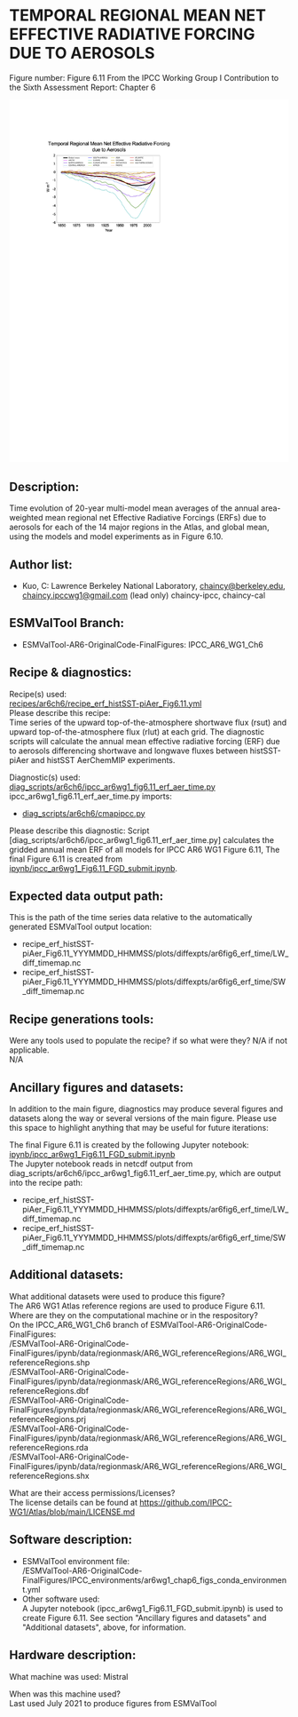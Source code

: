 
TEMPORAL REGIONAL MEAN NET EFFECTIVE RADIATIVE FORCING DUE TO AEROSOLS
============

Figure number: Figure 6.11
From the IPCC Working Group I Contribution to the Sixth Assessment Report: Chapter 6

![Figure 6.11](../images/ar6_wg1_chap6_fig6_11_netERF_time_aer.png?raw=true)


Description:
------------
Time evolution of 20-year multi-model mean averages of the annual area-weighted mean regional net Effective Radiative Forcings (ERFs) due to aerosols for each of the 14 major regions in the Atlas, and global mean, using the models and model experiments as in Figure 6.10.

Author list:
------------
- Kuo, C: Lawrence Berkeley National Laboratory, chaincy@berkeley.edu, chaincy.ipccwg1@gmail.com (lead only) chaincy-ipcc, chaincy-cal 


ESMValTool Branch:
------------------
- ESMValTool-AR6-OriginalCode-FinalFigures: IPCC_AR6_WG1_Ch6 


Recipe & diagnostics:
---------------------
Recipe(s) used:  
[recipes/ar6ch6/recipe_erf_histSST-piAer_Fig6.11.yml](https://github.com/ESMValGroup/ESMValTool-AR6-OriginalCode-FinalFigures/tree/IPCC_AR6_WG1_Ch6/recipes/ar6ch6/recipe_erf_histSST-piAer_Fig6.11.yml)  
Please describe this recipe:  
Time series of the upward top-of-the-atmosphere shortwave flux (rsut) and upward top-of-the-atmosphere flux (rlut) at each grid. The diagnostic scripts will calculate the annual mean effective radiative forcing (ERF) due to aerosols differencing shortwave and longwave fluxes between histSST-piAer and histSST AerChemMIP experiments.  



Diagnostic(s) used:  
[diag_scripts/ar6ch6/ipcc_ar6wg1_fig6.11_erf_aer_time.py](https://github.com/ESMValGroup/ESMValTool-AR6-OriginalCode-FinalFigures/tree/IPCC_AR6_WG1_Ch6/diag_scripts/ar6ch6/ipcc_ar6wg1_fig6.11_erf_aer_time.py)  
ipcc_ar6wg1_fig6.11_erf_aer_time.py imports:   
* [diag_scripts/ar6ch6/cmapipcc.py](https://github.com/ESMValGroup/ESMValTool-AR6-OriginalCode-FinalFigures/tree/IPCC_AR6_WG1_Ch6/diag_scripts/ar6ch6/cmapipcc.py) 
 
Please describe this diagnostic:
Script [diag_scripts/ar6ch6/ipcc_ar6wg1_fig6.11_erf_aer_time.py]  calculates the gridded annual mean ERF of all models for IPCC AR6 WG1 Figure 6.11,  The final Figure 6.11 is created from [ipynb/ipcc_ar6wg1_Fig6.11_FGD_submit.ipynb](https://github.com/ESMValGroup/ESMValTool-AR6-OriginalCode-FinalFigures/tree/IPCC_AR6_WG1_Ch6/ipynb/ipcc_ar6wg1_Fig6.11_FGD_submit.ipynb).


Expected data output path:
--------------------
This is the path of the time series data relative to the automatically generated ESMValTool output location:
- recipe_erf_histSST-piAer_Fig6.11_YYYMMDD_HHMMSS/plots/diffexpts/ar6fig6_erf_time/LW_diff_timemap.nc   
- recipe_erf_histSST-piAer_Fig6.11_YYYMMDD_HHMMSS/plots/diffexpts/ar6fig6_erf_time/SW_diff_timemap.nc   

Recipe generations tools: 
-------------------------
Were any tools used to populate the recipe? if so what were they? N/A if not applicable.   
N/A

Ancillary figures and datasets:
-------------------------------
In addition to the main figure, diagnostics may produce several figures and datasets along the way or several versions of the main figure. Please use this space to highlight anything that may be useful for future iterations:

The final Figure 6.11 is created by the following Jupyter notebook:  
[ipynb/ipcc_ar6wg1_Fig6.11_FGD_submit.ipynb](https://github.com/ESMValGroup/ESMValTool-AR6-OriginalCode-FinalFigures/tree/IPCC_AR6_WG1_Ch6/ipynb/ipcc_ar6wg1_Fig6.11_FGD_submit.ipynb)  
The Jupyter notebook reads in netcdf output from diag_scripts/ar6ch6/ipcc_ar6wg1_fig6.11_erf_aer_time.py, which are output into the recipe path:  
- recipe_erf_histSST-piAer_Fig6.11_YYYMMDD_HHMMSS/plots/diffexpts/ar6fig6_erf_time/LW_diff_timemap.nc   
- recipe_erf_histSST-piAer_Fig6.11_YYYMMDD_HHMMSS/plots/diffexpts/ar6fig6_erf_time/SW_diff_timemap.nc   

Additional datasets:
--------------------
What additional datasets were used to produce this figure?   
The AR6 WG1 Atlas reference regions are used to produce Figure 6.11.    
Where are they on the computational machine or in the respository?   
On the IPCC_AR6_WG1_Ch6 branch of ESMValTool-AR6-OriginalCode-FinalFigures:   
/ESMValTool-AR6-OriginalCode-FinalFigures/ipynb/data/regionmask/AR6_WGI_referenceRegions/AR6_WGI_referenceRegions.shp  
/ESMValTool-AR6-OriginalCode-FinalFigures/ipynb/data/regionmask/AR6_WGI_referenceRegions/AR6_WGI_referenceRegions.dbf  
/ESMValTool-AR6-OriginalCode-FinalFigures/ipynb/data/regionmask/AR6_WGI_referenceRegions/AR6_WGI_referenceRegions.prj  
/ESMValTool-AR6-OriginalCode-FinalFigures/ipynb/data/regionmask/AR6_WGI_referenceRegions/AR6_WGI_referenceRegions.rda  
/ESMValTool-AR6-OriginalCode-FinalFigures/ipynb/data/regionmask/AR6_WGI_referenceRegions/AR6_WGI_referenceRegions.shx  

What are their access permissions/Licenses?  
The license details can be found at https://github.com/IPCC-WG1/Atlas/blob/main/LICENSE.md    

Software description:
---------------------
- ESMValTool environment file:   
/ESMValTool-AR6-OriginalCode-FinalFigures/IPCC_environments/ar6wg1_chap6_figs_conda_environment.yml  
- Other software used:  
A Jupyter notebook (ipcc_ar6wg1_Fig6.11_FGD_submit.ipynb) is used to create Figure 6.11. See section "Ancillary figures and datasets" and "Additional datasets", above, for information.  

Hardware description:
---------------------
What machine was used: 
Mistral  
 
When was this machine used?  
Last used July 2021 to produce figures from ESMValTool  
